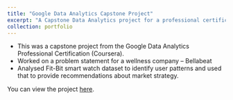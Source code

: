 ```yaml
---
title: "Google Data Analytics Capstone Project"
excerpt: "A Capstone Data Analytics project for a professional certification from Google.<br/><img src="/images/google4.png" width="700" height="500">"
collection: portfolio
---
```


- This was a capstone project from the Google Data Analytics Professional Certification (Coursera).
- Worked on a problem statement for a wellness company – Bellabeat
- Analysed Fit-Bit smart watch dataset to identify user patterns and used that to provide recommendations about market strategy.

You can view the project [here](https://www.kaggle.com/sakshisabnani/google-data-analytics-capstone-bellabeat/notebook).

